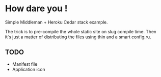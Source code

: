 How dare you !
==============

Simple Middleman + Heroku Cedar stack example.

The trick is to pre-compile the whole static site on slug compile time.
Then it's just a matter of distributing the files using thin and a smart
config.ru.


TODO
----

* Manifest file
* Application icon
